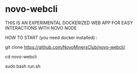 # novo-webcli

THIS IS AN EXPERIMENTAL DOCKERIZED WEB APP FOR EASY INTERACTIONS WITH NOVO NODE 



HOW TO START (you need docker installed) : 

git clone https://github.com/NovoMinersClub/novo-webcli/

cd novo-webcli

sudo bash run.sh
